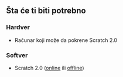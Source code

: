 ## Šta će ti biti potrebno

### Hardver

+ Računar koji može da pokrene Scratch 2.0

### Softver

+ Scratch 2.0 ([online](https://scratch.mit.edu/projects/editor/) ili [offline](https://scratch.mit.edu/scratch2download/))